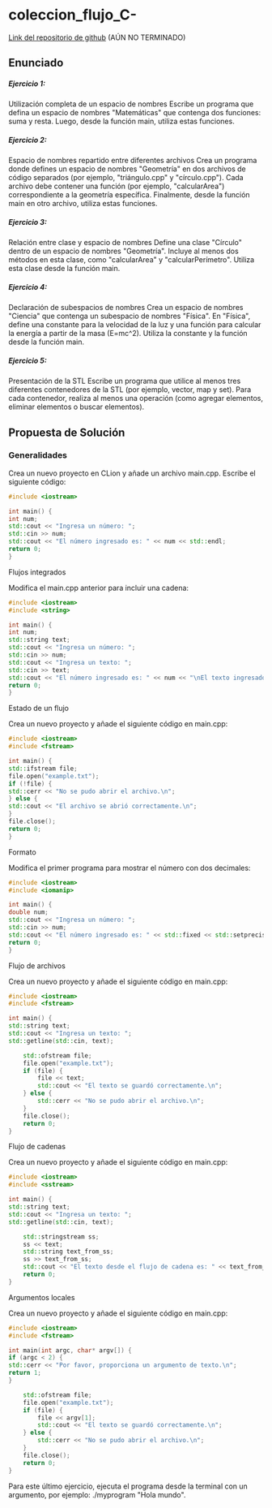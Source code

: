 # coleccion_flujo_C-

[Link del repositorio de github](https://github.com/flavi13/coleccion_flujo_C-)
(AÚN NO TERMINADO)

## Enunciado

##### Ejercicio 1: 
Utilización completa de un espacio de nombres Escribe un programa que defina un espacio de nombres "Matemáticas" que contenga dos funciones: suma y resta. Luego, desde la función main, utiliza estas funciones.

##### Ejercicio 2: 
Espacio de nombres repartido entre diferentes archivos Crea un programa donde defines un espacio de nombres "Geometría" en dos archivos de código separados (por ejemplo, "triángulo.cpp" y "círculo.cpp"). Cada archivo debe contener una función (por ejemplo, "calcularArea") correspondiente a la geometría específica. Finalmente, desde la función main en otro archivo, utiliza estas funciones.

##### Ejercicio 3: 
Relación entre clase y espacio de nombres Define una clase "Círculo" dentro de un espacio de nombres "Geometría". Incluye al menos dos métodos en esta clase, como "calcularArea" y "calcularPerímetro". Utiliza esta clase desde la función main.

##### Ejercicio 4: 
Declaración de subespacios de nombres Crea un espacio de nombres "Ciencia" que contenga un subespacio de nombres "Física". En "Física", define una constante para la velocidad de la luz y una función para calcular la energía a partir de la masa (E=mc^2). Utiliza la constante y la función desde la función main.

##### Ejercicio 5: 
Presentación de la STL Escribe un programa que utilice al menos tres diferentes contenedores de la STL (por ejemplo, vector, map y set). Para cada contenedor, realiza al menos una operación (como agregar elementos, eliminar elementos o buscar elementos).

## Propuesta de Solución

### Generalidades

Crea un nuevo proyecto en CLion y añade un archivo main.cpp. Escribe el siguiente código:

````c++
#include <iostream>

int main() {
int num;
std::cout << "Ingresa un número: ";
std::cin >> num;
std::cout << "El número ingresado es: " << num << std::endl;
return 0;
}
````
Flujos integrados

Modifica el main.cpp anterior para incluir una cadena:
````c++
#include <iostream>
#include <string>

int main() {
int num;
std::string text;
std::cout << "Ingresa un número: ";
std::cin >> num;
std::cout << "Ingresa un texto: ";
std::cin >> text;
std::cout << "El número ingresado es: " << num << "\nEl texto ingresado es: " << text << std::endl;
return 0;
}
````
Estado de un flujo

Crea un nuevo proyecto y añade el siguiente código en main.cpp:
````c++
#include <iostream>
#include <fstream>

int main() {
std::ifstream file;
file.open("example.txt");
if (!file) {
std::cerr << "No se pudo abrir el archivo.\n";
} else {
std::cout << "El archivo se abrió correctamente.\n";
}
file.close();
return 0;
}
````
Formato

Modifica el primer programa para mostrar el número con dos decimales:
````c++
#include <iostream>
#include <iomanip>

int main() {
double num;
std::cout << "Ingresa un número: ";
std::cin >> num;
std::cout << "El número ingresado es: " << std::fixed << std::setprecision(2) << num << std::endl;
return 0;
}
````
Flujo de archivos

Crea un nuevo proyecto y añade el siguiente código en main.cpp:
````c++
#include <iostream>
#include <fstream>

int main() {
std::string text;
std::cout << "Ingresa un texto: ";
std::getline(std::cin, text);

    std::ofstream file;
    file.open("example.txt");
    if (file) {
        file << text;
        std::cout << "El texto se guardó correctamente.\n";
    } else {
        std::cerr << "No se pudo abrir el archivo.\n";
    }
    file.close();
    return 0;
}
````
Flujo de cadenas

Crea un nuevo proyecto y añade el siguiente código en main.cpp:
````c++
#include <iostream>
#include <sstream>

int main() {
std::string text;
std::cout << "Ingresa un texto: ";
std::getline(std::cin, text);

    std::stringstream ss;
    ss << text;
    std::string text_from_ss;
    ss >> text_from_ss;
    std::cout << "El texto desde el flujo de cadena es: " << text_from_ss << std::endl;
    return 0;
}
````
Argumentos locales

Crea un nuevo proyecto y añade el siguiente código en main.cpp:
````c++
#include <iostream>
#include <fstream>

int main(int argc, char* argv[]) {
if (argc < 2) {
std::cerr << "Por favor, proporciona un argumento de texto.\n";
return 1;
}

    std::ofstream file;
    file.open("example.txt");
    if (file) {
        file << argv[1];
        std::cout << "El texto se guardó correctamente.\n";
    } else {
        std::cerr << "No se pudo abrir el archivo.\n";
    }
    file.close();
    return 0;
}
````
Para este último ejercicio, ejecuta el programa desde la terminal con un argumento, por ejemplo: ./myprogram "Hola mundo".

